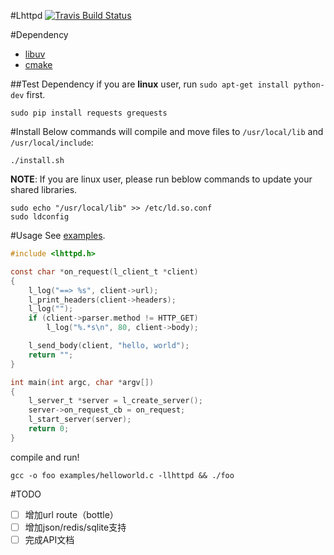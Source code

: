 #Lhttpd
[![Travis Build Status](https://travis-ci.org/loggerhead/lhttpd.svg)](https://travis-ci.org/loggerhead/lhttpd)

#Dependency
* [libuv](https://github.com/libuv/libuv)
* [cmake](http://www.cmake.org/)

##Test Dependency
if you are **linux** user, run `sudo apt-get install python-dev` first.

```shell
sudo pip install requests grequests
```

#Install
Below commands will compile and move files to `/usr/local/lib` and `/usr/local/include`:

```shell
./install.sh
```

**NOTE**: If you are linux user, please run beblow commands to update your shared libraries.

```shell
sudo echo "/usr/local/lib" >> /etc/ld.so.conf
sudo ldconfig
```

#Usage
See [examples](https://github.com/loggerhead/lhttpd/tree/master/examples).

```c
#include <lhttpd.h>

const char *on_request(l_client_t *client)
{
    l_log("==> %s", client->url);
    l_print_headers(client->headers);
    l_log("");
    if (client->parser.method != HTTP_GET)
        l_log("%.*s\n", 80, client->body);

    l_send_body(client, "hello, world");
    return "";
}

int main(int argc, char *argv[])
{
    l_server_t *server = l_create_server();
    server->on_request_cb = on_request;
    l_start_server(server);
    return 0;
}
```

compile and run!

```shell
gcc -o foo examples/helloworld.c -llhttpd && ./foo
```

#TODO
* [ ] 增加url route（bottle）
* [ ] 增加json/redis/sqlite支持
* [ ] 完成API文档